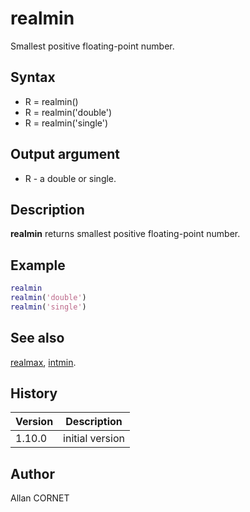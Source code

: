 # realmin

Smallest positive floating-point number.

## Syntax

- R = realmin()
- R = realmin('double')
- R = realmin('single')

## Output argument

- R - a double or single.

## Description

  <p><b>realmin</b> returns smallest positive floating-point number.</p>

## Example

```matlab
realmin
realmin('double')
realmin('single')
```

## See also

[realmax](realmax.md), [intmin](../integer/intmin.md).

## History

| Version | Description     |
| ------- | --------------- |
| 1.10.0  | initial version |

## Author

Allan CORNET
